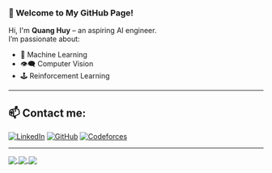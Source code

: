 ### 👋 Welcome to My GitHub Page!

Hi, I'm **Quang Huy** – an aspiring AI engineer.  
I’m passionate about:
- 🧠 Machine Learning
- 👁️‍🗨️ Computer Vision
- 🕹️ Reinforcement Learning

---

## 📫 Contact me:

[![LinkedIn](https://i.stack.imgur.com/gVE0j.png)](https://www.linkedin.com/in/quang-huy-nghiem-46ab86336/)
[![GitHub](https://i.stack.imgur.com/tskMh.png)](https://github.com/HuyinCP)
[![Codeforces](https://img.shields.io/badge/Codeforces-orange?style=flat-square&logo=codeforces)](https://codeforces.com/profile/Huy_inIT)

---


<a href="https://github.com/HuyinCP/AI_projectGame">
  <!-- Change the github-readme-stats.anuraghazra1.vercel.app to github-readme-stats.vercel.app  -->
  <img align="center" src="https://github-readme-stats.anuraghazra1.vercel.app/api/pin/?username=HuyinCP&repo=AI_projectGame&theme=tokyonight" />
</a>

<a href="https://github.com/HuyinCP/8-Puzzle-AI-solver-">
  <img align="center" src="https://github-readme-stats.anuraghazra1.vercel.app/api/pin/?username=HuyinCP&repo=8-Puzzle-AI-solver-&theme=tokyonight" />
</a>

<a href="https://github.com/HuyinCP/Competitive-programming">
  <img align="center" src="https://github-readme-stats.anuraghazra1.vercel.app/api/pin/?username=HuyinCP&repo=Competitive-programming&theme=tokyonight" />
</a>

